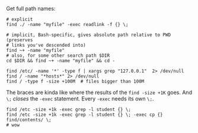 
Get full path names:
```
# explicit
find ./ -name "myfile" -exec readlink -f {} \;

# implicit, Bash-specific, gives absolute path relative to PWD (preserves
# links you've descended into)
find ~+ -name "myfile"
# also, for some other search path $DIR
cd $DIR && find ~+ -name "myfile" && cd -
```


```
find /etc/ -name '*' -type f | xargs grep "127.0.0.1"  2> /dev/null
find / -name "*hosts*" 2> /dev/null
find / -type f -size +100M  # files bigger than 100M
```

The braces are kinda like where the results of the `find -size +1K` goes. And `\;` *closes* the `-exec` statement. Every `-exec` needs its own `\;`.
```
find /etc -size +1k -exec grep -l student {} \;
find /etc -size +1k -exec grep -l student {} \; -exec cp {} find/contents/ \;
# wow
```

